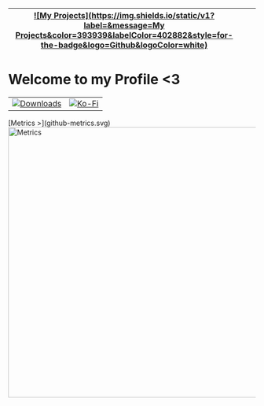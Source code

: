 | [![My Projects](https://img.shields.io/static/v1?label=&message=My Projects&color=393939&labelColor=402882&style=for-the-badge&logo=Github&logoColor=white)](https://legacy.curseforge.com/members/elocindev/projects) | | |
| -- | -- | -- |



# Welcome to my Profile <3
<div align="center">
  <table>
    <tr>
      <td>
        <a href="https://legacy.curseforge.com/members/elocindev/projects">
          <img alt="Downloads" src="https://img.shields.io/static/v1?label=ElocinDev&message=OVER%20200%20MILLION%20DOWNLOADS&color=393939&labelColor=402882&style=for-the-badge&logo=CurseForge&logoColor=white">
        </a>
      </td>
      <td>
        <a href="https://ko-fi.com/ElocinDev">
          <img alt="Ko-Fi" src="https://img.shields.io/static/v1?label=&message=Support%20me%20on%20Ko-fi&color=393939&labelColor=402882&style=for-the-badge&logo=kofi&logoColor=white">
        </a>
      </td>
    </tr>
  </table>
</div>
[Metrics >](github-metrics.svg)<img width=550 title="Metrics">
